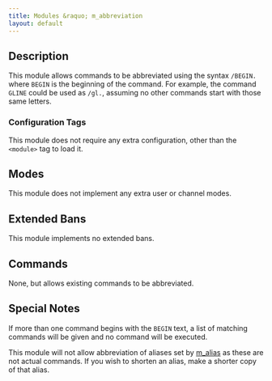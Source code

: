 ```yaml
---
title: Modules &raquo; m_abbreviation
layout: default
---
```


## Description

This module allows commands to be abbreviated using the syntax
`/BEGIN.` where `BEGIN` is the beginning of the command. For example,
the command `GLINE` could be used as `/gl.`, assuming no other
commands start with those same letters. 

### Configuration Tags

This module does not require any extra configuration, other than the
`<module>` tag to load it. 

## Modes

This module does not implement any extra user or channel modes.

## Extended Bans

This module implements no extended bans.

## Commands

None, but allows existing commands to be abbreviated.

## Special Notes

If more than one command begins with the `BEGIN` text, a list of
matching commands will be given and no command will be executed.

This module will not allow abbreviation of aliases set by
[m_alias](/wiki/Modules/alias.html) as these are not actual
commands. If you wish to shorten an alias, make a shorter copy of that
alias.
